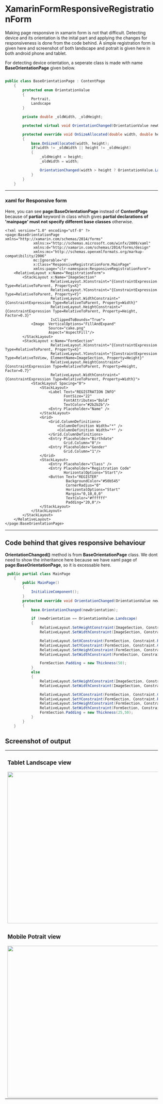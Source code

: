 # XamarinFormResponsiveRegistrationForm

Making page responsive in xamarin form is not that difficult. Detecting device and its orientation is the inital part and applying the changes for responsiveness is done from the code behind. A simple registration form is given here and screenshot of both landscape and potrait is given here in both android phone and tablet.

For detecting device orientation, a seperate class is made with name <b>BaseOrientationPage</b> given below.

```c#

public class BaseOrientationPage : ContentPage
    {
        protected enum OrientationValue
        {
            Portrait,
            Landscape
        }

        private double _oldWidth, _oldHeight;

        protected virtual void OrientationChanged(OrientationValue newOrientation) { }

        protected override void OnSizeAllocated(double width, double height)
        {
            base.OnSizeAllocated(width, height);
            if(width != _oldWidth || height != _oldHeight)
            {
                _oldHeight = height;
                _oldWidth = width;

                OrientationChanged(width > height ? OrientationValue.Landscape : OrientationValue.Portrait);
            }
        }
    }

```
<hr>

 ### xaml for Responsive form
 Here, you can see <b>page:BaseOrientationPage</b> instead of <b>ContentPage</b> because of <b>partial</b> keyword in class which gives <b>partial declarations of 'mainpage' must not specify different base classes</b> otherwise.
 
```xaml
<?xml version="1.0" encoding="utf-8" ?>
<page:BaseOrientationPage xmlns="http://xamarin.com/schemas/2014/forms"
             xmlns:x="http://schemas.microsoft.com/winfx/2009/xaml"
             xmlns:d="http://xamarin.com/schemas/2014/forms/design"
             xmlns:mc="http://schemas.openxmlformats.org/markup-compatibility/2006"
             mc:Ignorable="d"
             x:Class="ResponsiveRegistrationForm.MainPage"
             xmlns:page="clr-namespace:ResponsiveRegistrationForm">
    <RelativeLayout x:Name="RegistrationForm">
        <StackLayout x:Name="ImageSection"
                     RelativeLayout.XConstraint="{ConstraintExpression Type=RelativeToParent, Property=X}"
                     RelativeLayout.YConstraint="{ConstraintExpression Type=RelativeToParent, Property=Y}"
                     RelativeLayout.WidthConstraint="{ConstraintExpression Type=RelativeToParent, Property=Width}"
                     RelativeLayout.HeightConstraint="{ConstraintExpression Type=RelativeToParent, Property=Height, Factor=0.3}"
                     IsClippedToBounds="True">
            <Image  VerticalOptions="FillAndExpand" 
                    Source="cake.png"
                    Aspect="AspectFill"/>
        </StackLayout>
        <StackLayout x:Name="FormSection"
                     RelativeLayout.XConstraint="{ConstraintExpression Type=RelativeToParent, Property=X}"
                     RelativeLayout.YConstraint="{ConstraintExpression Type=RelativeToView, ElementName=ImageSection, Property=Height}"
                     RelativeLayout.HeightConstraint="{ConstraintExpression Type=RelativeToParent, Property=Height, Factor=0.7}"
                     RelativeLayout.WidthConstraint="{ConstraintExpression Type=RelativeToParent, Property=Width}">
            <StackLayout Spacing="0">
                <StackLayout>
                    <Label Text="REGISTRATION INFO"
                           FontSize="22"
                           FontAttributes="Bold"
                           TextColor="#2b2b2b"/>
                    <Entry Placeholder="Name" />
                </StackLayout>
                <Grid>
                    <Grid.ColumnDefinitions>
                        <ColumnDefinition Width="*" />
                        <ColumnDefinition Width="*" />
                    </Grid.ColumnDefinitions>
                    <Entry Placeholder="Birthdate"
                           Grid.Column="0"/>
                    <Entry Placeholder="Gender"
                           Grid.Column="1"/>
                </Grid>
                <StackLayout>
                    <Entry Placeholder="Class" />
                    <Entry Placeholder="Registration Code"
                           HorizontalOptions="Start"/>
                    <Button Text="REGISTER"
                            BackgroundColor="#50b545"
                            CornerRadius="0"
                            HorizontalOptions="Start"
                            Margin="0,10,0,0"
                            TextColor="#ffffff"
                            Padding="20,0"/>
                </StackLayout>
            </StackLayout>
        </StackLayout>
    </RelativeLayout>
</page:BaseOrientationPage>
```

<hr>

## Code behind that gives responsive behaviour

<b>OrientationChanged()</b> method is from <b>BaseOrientationPage</b> class. We dont need to show the inheritance here because we have xaml page of <b>page:BaseOrientationPage</b>, so it is excessable here.

```c#
 public partial class MainPage
    {
        public MainPage()
        {
            InitializeComponent();
        }
        protected override void OrientationChanged(OrientationValue newOrientation)
        {
            base.OrientationChanged(newOrientation);

            if (newOrientation == OrientationValue.Landscape)
            {
                RelativeLayout.SetHeightConstraint(ImageSection, Constraint.RelativeToParent((parent) => { return parent.Height; }));
                RelativeLayout.SetWidthConstraint(ImageSection, Constraint.RelativeToParent((parent) => { return parent.Width * 0.4; }));

                RelativeLayout.SetXConstraint(FormSection, Constraint.RelativeToView(ImageSection, (parent, sibling) => { return sibling.Width; }));
                RelativeLayout.SetYConstraint(FormSection, Constraint.Constant(0));
                RelativeLayout.SetHeightConstraint(FormSection, Constraint.RelativeToParent((parent) => { return parent.Height; }));
                RelativeLayout.SetWidthConstraint(FormSection, Constraint.RelativeToParent((parent) => { return parent.Width*0.6; }));

                FormSection.Padding = new Thickness(50);
            }
            else
            {
                RelativeLayout.SetHeightConstraint(ImageSection, Constraint.RelativeToParent((Parent) => { return Parent.Height * 0.3; }));
                RelativeLayout.SetWidthConstraint(ImageSection, Constraint.RelativeToParent((Parent) => { return Parent.Width; }));

                RelativeLayout.SetXConstraint(FormSection, Constraint.Constant(0));
                RelativeLayout.SetYConstraint(FormSection, Constraint.RelativeToView(ImageSection, (parent, sibling) => { return sibling.Height; }));
                RelativeLayout.SetHeightConstraint(FormSection, Constraint.RelativeToParent((parent) => { return parent.Height * 0.7; }));
                RelativeLayout.SetWidthConstraint(FormSection, Constraint.RelativeToParent((parent) => { return parent.Width; }));
                FormSection.Padding = new Thickness(25,50);
            }
        }
    }
```

## Screenshot of output
<table>
  <tr>
    <td>
      <h3> Tablet Landscape view </h3>
      <img src="/ResponsiveRegistrationForm/ResponsiveRegistrationForm/Images/TabLandscape.PNG" width=500 />
    </td>
    <td>
      <h3> Tablet Potrait view </h3>
      <img src="/ResponsiveRegistrationForm/ResponsiveRegistrationForm/Images/TabPotrait.PNG" height=500 />
    </td>
  </tr>
  <tr>
    <td>
      <h3> Mobile Potrait view </h3>
      <img src="/ResponsiveRegistrationForm/ResponsiveRegistrationForm/Images/mobilePotrait.PNG" height=500 />
    </td>
    <td>
      <h3> Mobile Landscape view </h3>
      <img src="/ResponsiveRegistrationForm/ResponsiveRegistrationForm/Images/mobilelandscape.PNG" width=500 />
    </td>
  </tr>
</table>



